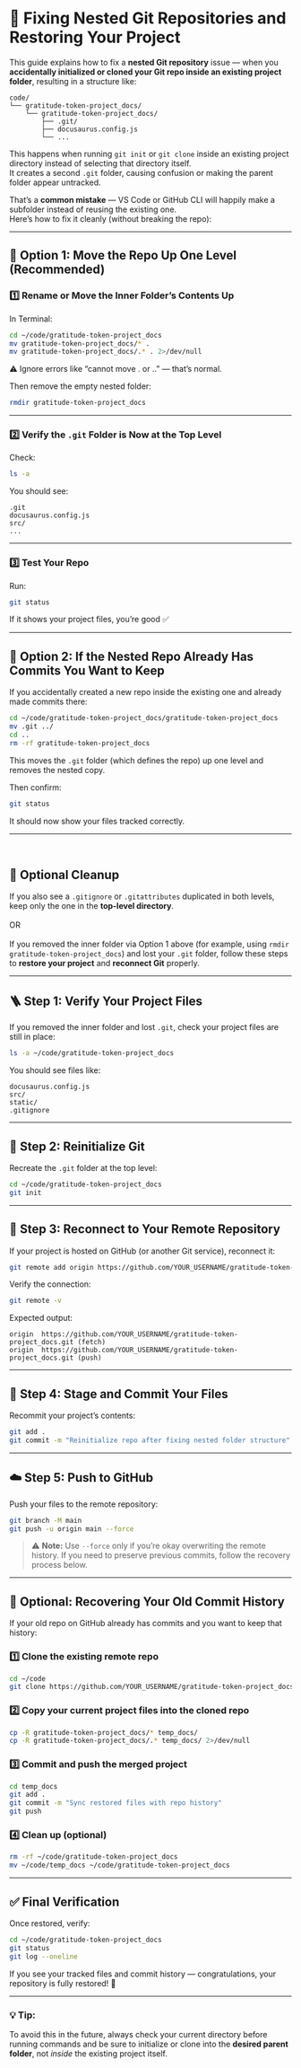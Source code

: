 # 🧩 Fixing Nested Git Repositories and Restoring Your Project

This guide explains how to fix a **nested Git repository** issue — when you **accidentally initialized or cloned your Git repo inside an existing project folder**, resulting in a structure like:

```
code/
└── gratitude-token-project_docs/
    └── gratitude-token-project_docs/
        ├── .git/
        ├── docusaurus.config.js
        └── ...
```

This happens when running `git init` or `git clone` inside an existing project directory instead of selecting that directory itself.  
It creates a second `.git` folder, causing confusion or making the parent folder appear untracked.

That’s a **common mistake** — VS Code or GitHub CLI will happily make a subfolder instead of reusing the existing one.  
Here’s how to fix it cleanly (without breaking the repo):

---

## 🧹 Option 1: Move the Repo Up One Level (Recommended)

### 1️⃣ Rename or Move the Inner Folder’s Contents Up

In Terminal:

```bash
cd ~/code/gratitude-token-project_docs
mv gratitude-token-project_docs/* .
mv gratitude-token-project_docs/.* . 2>/dev/null
```

⚠️ Ignore errors like “cannot move . or ..” — that’s normal.

Then remove the empty nested folder:

```bash
rmdir gratitude-token-project_docs
```

---

### 2️⃣ Verify the `.git` Folder is Now at the Top Level

Check:

```bash
ls -a
```

You should see:

```
.git
docusaurus.config.js
src/
...
```

---

### 3️⃣ Test Your Repo

Run:

```bash
git status
```

If it shows your project files, you’re good ✅

---

## 🧹 Option 2: If the Nested Repo Already Has Commits You Want to Keep

If you accidentally created a new repo inside the existing one and already made commits there:

```bash
cd ~/code/gratitude-token-project_docs/gratitude-token-project_docs
mv .git ../
cd ..
rm -rf gratitude-token-project_docs
```

This moves the `.git` folder (which defines the repo) up one level and removes the nested copy.

Then confirm:

```bash
git status
```

It should now show your files tracked correctly.

---
<br>

## 🧰 Optional Cleanup

If you also see a `.gitignore` or `.gitattributes` duplicated in both levels, keep only the one in the **top-level directory**.
<br><br>OR<br><br>
If you removed the inner folder via Option 1 above (for example, using `rmdir gratitude-token-project_docs`) and lost your `.git` folder, follow these steps to **restore your project** and **reconnect Git** properly.

---

## 🪜 Step 1: Verify Your Project Files

If you removed the inner folder and lost `.git`, check your project files are still in place:

```bash
ls -a ~/code/gratitude-token-project_docs
```

You should see files like:
```
docusaurus.config.js
src/
static/
.gitignore
```

---

## 🧱 Step 2: Reinitialize Git

Recreate the `.git` folder at the top level:

```bash
cd ~/code/gratitude-token-project_docs
git init
```

---

## 🔗 Step 3: Reconnect to Your Remote Repository

If your project is hosted on GitHub (or another Git service), reconnect it:

```bash
git remote add origin https://github.com/YOUR_USERNAME/gratitude-token-project_docs.git
```

Verify the connection:

```bash
git remote -v
```

Expected output:
```
origin  https://github.com/YOUR_USERNAME/gratitude-token-project_docs.git (fetch)
origin  https://github.com/YOUR_USERNAME/gratitude-token-project_docs.git (push)
```

---

## 💾 Step 4: Stage and Commit Your Files

Recommit your project’s contents:

```bash
git add .
git commit -m "Reinitialize repo after fixing nested folder structure"
```

---

## ☁️ Step 5: Push to GitHub

Push your files to the remote repository:

```bash
git branch -M main
git push -u origin main --force
```

> ⚠️ **Note:** Use `--force` only if you’re okay overwriting the remote history.
> If you need to preserve previous commits, follow the recovery process below.

---

## 🧭 Optional: Recovering Your Old Commit History

If your old repo on GitHub already has commits and you want to keep that history:

### 1️⃣ Clone the existing remote repo
```bash
cd ~/code
git clone https://github.com/YOUR_USERNAME/gratitude-token-project_docs.git temp_docs
```

### 2️⃣ Copy your current project files into the cloned repo
```bash
cp -R gratitude-token-project_docs/* temp_docs/
cp -R gratitude-token-project_docs/.* temp_docs/ 2>/dev/null
```

### 3️⃣ Commit and push the merged project
```bash
cd temp_docs
git add .
git commit -m "Sync restored files with repo history"
git push
```

### 4️⃣ Clean up (optional)
```bash
rm -rf ~/code/gratitude-token-project_docs
mv ~/code/temp_docs ~/code/gratitude-token-project_docs
```

---

## ✅ Final Verification

Once restored, verify:
```bash
cd ~/code/gratitude-token-project_docs
git status
git log --oneline
```

If you see your tracked files and commit history — congratulations, your repository is fully restored! 🎉

---

### 💡 Tip:
To avoid this in the future, always check your current directory before running commands
and be sure to initialize or clone into the **desired parent folder**, not *inside* the existing project itself.
